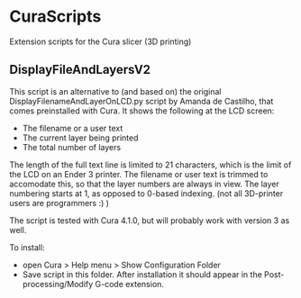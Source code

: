 # CuraScripts
Extension scripts for the Cura slicer (3D printing)

## DisplayFileAndLayersV2
This script is an alternative to (and based on) the original DisplayFilenameAndLayerOnLCD.py script by Amanda de Castilho, that comes preinstalled with Cura.
It shows the following at the LCD screen:
  - The filename or a user text
  - The current layer being printed
  - The total number of layers

The length of the full text line is limited to 21 characters, which is the limit of the LCD on an Ender 3 printer.
The filename or user text is trimmed to accomodate this, so that the layer numbers are always in view.
The layer numbering starts at 1, as opposed to 0-based indexing. (not all 3D-printer users are programmers :) )

The script is tested with Cura 4.1.0, but will probably work with version 3 as well.

To install:
  * open Cura > Help menu > Show Configuration Folder
  * Save script in this folder.
After installation it should appear in the Post-processing/Modify G-code extension.
